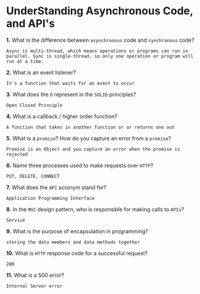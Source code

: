 # UnderStanding Asynchronous Code, and API's

**1.** What is the difference between `asynchronous` code and `synchronous` code?
<!-- enter you answer in the space below -->
```
Async is multi-thread, which means operations or programs can run in parallel. Sync is single-thread, so only one operation or program will run at a time.
```
**2.** What is an event listener?
<!-- enter you answer in the space below -->
```
It's a function that waits for an event to occur
```
**3.** What does the `O` represent in the `SOLID` principles?
<!-- enter you answer in the space below -->
```
Open Closed Principle
```
**4.** What is a callback / higher order function?
<!-- enter you answer in the space below -->
```
A function that takes in another function or or returns one out
```
**5.** What is a `promise`? How do you capture an error from a `promise`?
<!-- enter you answer in the space below -->
```
Promise is an Object and you capture an error when the promise is rejected
```
**6.** Name three processes used to make requests over `HTTP`?
<!-- enter you answer in the space below -->
```
PUT, DELETE, CONNECT
```
**7.** What does the `API` acronym stand for?
<!-- enter you answer in the space below -->
```
Application Programming Interface
```
**8.** In the `MVC` design pattern, who is responsible for making calls to `APIs`?
<!-- enter you answer in the space below -->
```
Service
```
**9.** What is the purpose of encapsulation in programming?
<!-- enter you answer in the space below -->
```
storing the data members and data methods together
```
**10.** What is `HTTP` response code for a successful request?
<!-- enter you answer in the space below -->
```
200
```
**11.** What is a 500 error?
<!-- enter you answer in the space below -->
```
Internal Server error
```